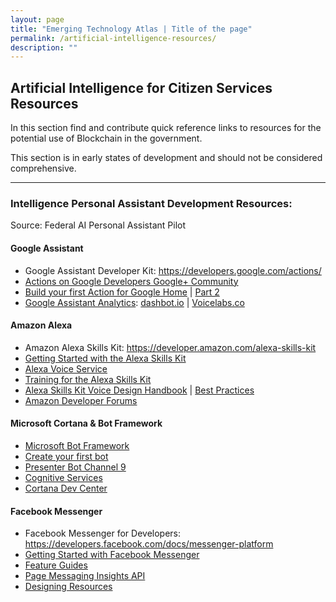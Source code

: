 ```yaml
---
layout: page
title: "Emerging Technology Atlas | Title of the page"
permalink: /artificial-intelligence-resources/
description: ""
---
```


## Artificial Intelligence for Citizen Services Resources

<p>In this section find and contribute quick reference links to resources for the potential use of Blockchain in the government.</p>

<p> This section is in early states of development and should not be considered comprehensive.</p>

***

### Intelligence Personal Assistant Development Resources:
Source: Federal AI Personal Assistant Pilot

#### Google Assistant
- Google Assistant Developer Kit: https://developers.google.com/actions/ 
- [Actions on Google Developers Google+ Community](https://plus.google.com/communities/105684267327487893574)
- [Build your first Action for Google Home](https://medium.com/google-cloud/building-your-first-action-for-google-home-in-30-minutes-ec6c65b7bd32) | [Part 2](https://medium.com/google-cloud/building-your-first-action-for-google-home-part-2-594888a8c09b)
- [Google Assistant Analytics](https://developers.google.com/actions/tools/analytics): [dashbot.io](https://www.dashbot.io/googlehome) | [Voicelabs.co](https://insights.voicelabs.co/assistant)

#### Amazon Alexa
- Amazon Alexa Skills Kit: https://developer.amazon.com/alexa-skills-kit
- [Getting Started with the Alexa Skills Kit](https://developer.amazon.com/public/solutions/alexa/alexa-skills-kit/getting-started-guide)
- [Alexa Voice Service](https://developer.amazon.com/alexa-voice-service)
- [Training for the Alexa Skills Kit](https://developer.amazon.com/alexa-skills-kit/alexa-skills-developer-training#BEGINNER)
- [Alexa Skills Kit Voice Design Handbook](https://developer.amazon.com/public/solutions/alexa/alexa-skills-kit/docs/alexa-skills-kit-voice-design-handbook) | [Best Practices](https://developer.amazon.com/public/solutions/alexa/alexa-skills-kit/docs/alexa-skills-kit-voice-design-best-practices)
- [Amazon Developer Forums](https://forums.developer.amazon.com/spaces/165/index.html)

#### Microsoft Cortana & Bot Framework
- [Microsoft Bot Framework](https://dev.botframework.com)
- [Create your first bot](https://azure.microsoft.com/services/bot-service)
- [Presenter Bot Channel 9](http://aka.ms/PresenterBot)
- [Cognitive Services](https://azure.microsoft.com/en-us/services/cognitive-services)
- [Cortana Dev Center](https://developer.microsoft.com/en-us/cortana)

#### Facebook Messenger
- Facebook Messenger for Developers: https://developers.facebook.com/docs/messenger-platform
- [Getting Started with Facebook Messenger](https://developers.facebook.com/docs/messenger-platform/getting-started)
- [Feature Guides](https://developers.facebook.com/docs/messenger-platform/guides)
- [Page Messaging Insights API](https://developers.facebook.com/docs/messenger-platform/insights/page-messaging)
- [Designing Resources](https://developers.facebook.com/docs/messenger-platform/design-resources)

